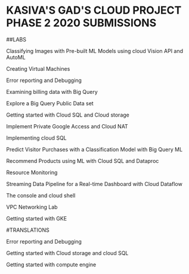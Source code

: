# KASIVA'S GAD'S CLOUD PROJECT PHASE 2 2020 SUBMISSIONS

##LABS

Classifying Images with Pre-built  ML Models using cloud Vision API and AutoML

Creating Virtual Machines

Error reporting and Debugging 

Examining billing data with Big Query

Explore a Big Query Public Data set

Getting started with Cloud SQL and Cloud storage

Implement Private Google Access and Cloud NAT

Implementing cloud SQL

Predict Visitor Purchases with a Classification Model with Big Query ML

Recommend Products using ML with Cloud SQL and Dataproc

Resource Monitoring

Streaming Data Pipeline for a Real-time Dashboard with Cloud Dataflow

The console and cloud shell

VPC Networking Lab

Getting started with GKE

#TRANSLATIONS

Error reporting and Debugging

Getting started with Cloud storage and cloud SQL

Getting started with compute engine
